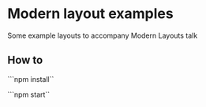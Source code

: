 # Modern layout examples

Some example layouts to accompany Modern Layouts talk

## How to

```npm install``

```npm start``




